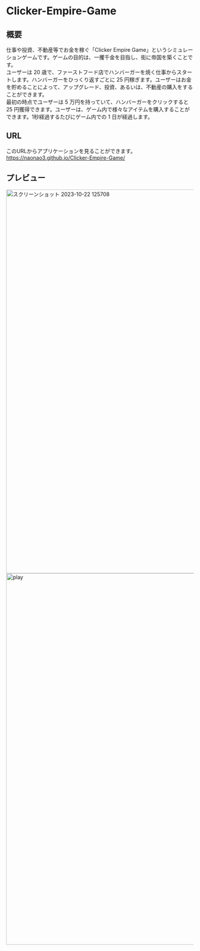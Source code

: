 # Clicker-Empire-Game


## 概要
仕事や投資、不動産等でお金を稼ぐ「Clicker Empire Game」というシミュレーションゲームです。ゲームの目的は、一攫千金を目指し、街に帝国を築くことです。<br>
ユーザーは 20 歳で、ファーストフード店でハンバーガーを焼く仕事からスタートします。ハンバーガーをひっくり返すごとに 25 円稼ぎます。ユーザーはお金を貯めることによって、アップグレード、投資、あるいは、不動産の購入をすることができます。<br>
最初の時点でユーザーは 5 万円を持っていて、ハンバーガーをクリックすると 25 円獲得できます。ユーザーは、ゲーム内で様々なアイテムを購入することができます。1秒経過するたびにゲーム内での 1 日が経過します。

## URL
このURLからアプリケーションを見ることができます。</br>
https://naonao3.github.io/Clicker-Empire-Game/

## プレビュー
<img width="1031" alt="スクリーンショット 2023-10-22 125708" src="https://github.com/Naonao3/Clicker-Empire-Game/assets/97473345/31c61ff5-2204-45a2-a283-732ecb769234">
<img width="998" alt="play " src="https://github.com/Naonao3/Clicker-Empire-Game/assets/97473345/19642148-4c68-4421-b1c0-46b240b75ea6">
